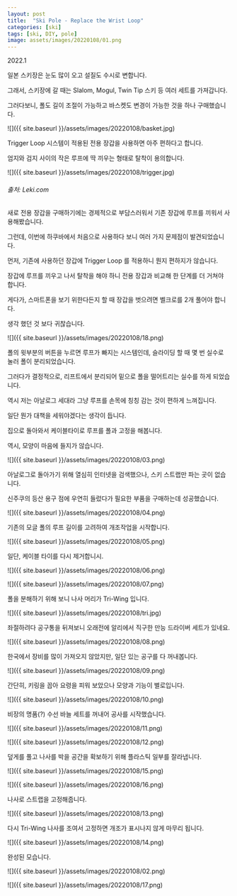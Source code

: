 ```yaml
---
layout: post
title:  "Ski Pole - Replace the Wrist Loop"
categories: [ski]
tags: [ski, DIY, pole]
image: assets/images/20220108/01.png
---
```


2022.1

일본 스키장은 눈도 많이 오고 설질도 수시로 변합니다.

그래서, 스키장에 갈 때는 Slalom, Mogul, Twin Tip 스키 등 여러 세트를  가져갑니다.

그러다보니, 폴도 길이 조절이 가능하고 바스켓도 변경이 가능한 것을 하나 구매했습니다.

![]({{ site.baseurl }}/assets/images/20220108/basket.jpg)

Trigger Loop 시스템이 적용된 전용 장갑을 사용하면 아주 편하다고 합니다.

엄지와 검지 사이의 작은 루프에 딱 끼우는 형태로 탈착이 용의합니다.

![]({{ site.baseurl }}/assets/images/20220108/trigger.jpg)
###### 출처: Leki.com

새로 전용 장갑을 구매하기에는 경제적으로 부담스러워서 기존 장갑에 루프를 끼워서 사용해봤습니다.

그런데, 이번에 하쿠바에서 처음으로 사용하다 보니 여러 가지 문제점이 발견되었습니다.

먼저, 기존에 사용하던 장갑에 Trigger Loop 를 적용하니 뭔지 편하지가 않습니다.

장갑에 루프를 끼우고 나서 탈착을 해야 하니 전용 장갑과 비교해 한 단계를 더 거쳐야 합니다.

게다가, 스마트폰을 보기 위한다든지 할 때 장갑을 벗으려면 벨크로를 2개 풀어야 합니다.

생각 했던 것 보다 귀찮습니다.

![]({{ site.baseurl }}/assets/images/20220108/18.png)

폴의 윗부분의 버튼을 누르면 루프가 빠지는 시스템인데,
슬라이딩 할 때 몇 번 실수로 눌러 폴이 분리되었습니다.

그러다가 결정적으로, 리프트에서 분리되어 밑으로 폴을 떨어트리는 실수를 하게 되었습니다.

역시 저는 아날로그 세대라 그냥 루프를 손목에 칭칭 감는 것이 편하게 느껴집니다.

일단 뭔가 대책을 세워야겠다는 생각이 듭니다.

집으로 돌아와서 케이블타이로 루프를 폴과 고정을 해봅니다.

역시, 모양이 마음에 들지가 않습니다.

![]({{ site.baseurl }}/assets/images/20220108/03.png)

아날로그로 돌아가기 위해 열심히 인터넷을 검색했으나, 스키 스트랩만 파는 곳이 없습니다.

신주쿠의 등산 용구 점에 우연히 들렀다가 필요한 부품을 구매하는데 성공했습니다.

![]({{ site.baseurl }}/assets/images/20220108/04.png)

기존의 모글 폴의 루프 길이를 고려하여 개조작업을 시작합니다.

![]({{ site.baseurl }}/assets/images/20220108/05.png)

일단, 케이블 타이를 다시 제거합니시.

![]({{ site.baseurl }}/assets/images/20220108/06.png)

![]({{ site.baseurl }}/assets/images/20220108/07.png)

폴을 분해하기 위해 보니 나사 머리가 Tri-Wing 입니다.

![]({{ site.baseurl }}/assets/images/20220108/tri.jpg)

좌절하려다 공구통을 뒤져보니 오래전에 알리에서 직구한 만능 드라이버 세트가 있네요.

![]({{ site.baseurl }}/assets/images/20220108/08.png)

한국에서 장비를 많이 가져오지 않았지만, 일단 있는 공구를 다 꺼내봅니다.

![]({{ site.baseurl }}/assets/images/20220108/09.png)

간단히, 키링을 꼽아 요령을 피워 보았으나 모양과 기능이 별로입니다.

![]({{ site.baseurl }}/assets/images/20220108/10.png)

비장의 명품(?) 수선 바늘 세트를 꺼내어 공사를 시작했습니다.

![]({{ site.baseurl }}/assets/images/20220108/11.png)

![]({{ site.baseurl }}/assets/images/20220108/12.png)


덮게를 풀고 나사를 박을 공간을 확보하기 위해 플라스틱 일부를 잘라냅니다.


![]({{ site.baseurl }}/assets/images/20220108/15.png)

![]({{ site.baseurl }}/assets/images/20220108/16.png)

나사로 스트랩을 고정해줍니다.

![]({{ site.baseurl }}/assets/images/20220108/13.png)


다시 Tri-Wing 나사를 조여서 고정하면 개조가 표시나지 않게 마무리 됩니다.

![]({{ site.baseurl }}/assets/images/20220108/14.png)


완성된 모습니다.

![]({{ site.baseurl }}/assets/images/20220108/02.png)

![]({{ site.baseurl }}/assets/images/20220108/17.png)
